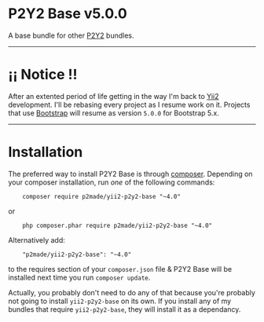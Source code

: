 # P2Y2 Base v5.0.0

A base bundle for other [P2Y2](https://github.com/p2made) bundles.

---

# ¡¡ Notice !!

After an extented period of life getting in the way I'm back to [Yii2](https://www.yiiframework.com/) development. I'll be rebasing every project as I resume work on it. Projects that use [Bootstrap](https://getbootstrap.com/) will resume as version `5.0.0` for Bootstrap 5.x.

---

# Installation

The preferred way to install P2Y2 Base is through [composer](http://getcomposer.org/download/).
Depending on your composer installation, run *one* of the following commands:

```
	composer require p2made/yii2-p2y2-base "~4.0"
```

or

```
	php composer.phar require p2made/yii2-p2y2-base "~4.0"
```

Alternatively add:

```
	"p2made/yii2-p2y2-base": "~4.0"
```

to the requires section of your `composer.json` file & P2Y2 Base will be installed next time you run `composer update`.

Actually, you probably don't need to do any of that because you're probably not going to install `yii2-p2y2-base` on its own. If you install any of my bundles that require `yii2-p2y2-base`, they will install it as a dependancy.
